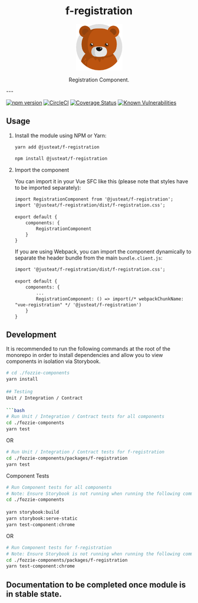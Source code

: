 <div align="center">

# f-registration

<img width="125" alt="Fozzie Bear" src="../../../../bear.png" />

Registration Component.

</div>
---

[![npm version](https://badge.fury.io/js/%40justeat%2Ff-registration.svg)](https://badge.fury.io/js/%40justeat%2Ff-registration)
[![CircleCI](https://circleci.com/gh/justeat/fozzie-components.svg?style=svg)](https://circleci.com/gh/justeat/workflows/fozzie-components)
[![Coverage Status](https://coveralls.io/repos/github/justeat/f-registration/badge.svg)](https://coveralls.io/github/justeat/f-registration)
[![Known Vulnerabilities](https://snyk.io/test/github/justeat/f-registration/badge.svg?targetFile=package.json)](https://snyk.io/test/github/justeat/f-registration?targetFile=package.json)


## Usage

1.  Install the module using NPM or Yarn:

    ```bash
    yarn add @justeat/f-registration
    ```

    ```bash
    npm install @justeat/f-registration
    ```

2.  Import the component

    You can import it in your Vue SFC like this (please note that styles have to be imported separately):

    ```
    import RegistrationComponent from '@justeat/f-registration';
    import '@justeat/f-registration/dist/f-registration.css';

    export default {
        components: {
            RegistrationComponent
        }
    }
    ```

    If you are using Webpack, you can import the component dynamically to separate the header bundle from the main `bundle.client.js`:

    ```
    import '@justeat/f-registration/dist/f-registration.css';

    export default {
        components: {
            ...
            RegistrationComponent: () => import(/* webpackChunkName: "vue-registration" */ '@justeat/f-registration')
        }
    }

    ```

## Development
It is recommended to run the following commands at the root of the monorepo in order to install dependencies and allow you to view components in isolation via Storybook.

```bash
# cd ./fozzie-components
yarn install

## Testing
Unit / Integration / Contract

```bash
# Run Unit / Integration / Contract tests for all components
cd ./fozzie-components
yarn test
```

OR

```bash
# Run Unit / Integration / Contract tests for f-registration
cd ./fozzie-components/packages/f-registration
yarn test
```

Component Tests
```bash
# Run Component tests for all components
# Note: Ensure Storybook is not running when running the following commands
cd ./fozzie-components

yarn storybook:build
yarn storybook:serve-static
yarn test-component:chrome
```

OR

```bash
# Run Component tests for f-registration
# Note: Ensure Storybook is not running when running the following commands
cd ./fozzie-components/packages/f-registration
yarn test-component:chrome
```

## Documentation to be completed once module is in stable state.

